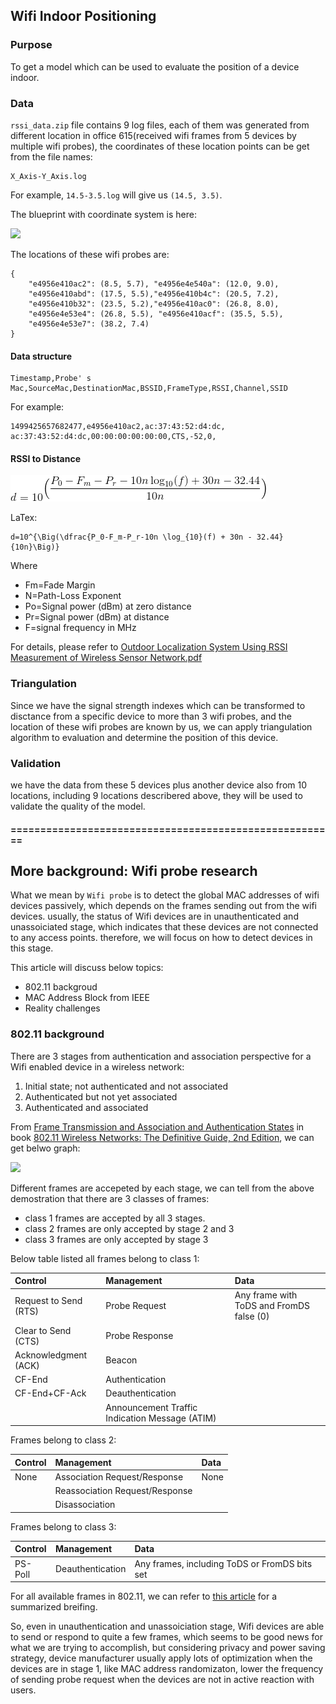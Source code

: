 ## Wifi Indoor Positioning

### Purpose

To get a model which can be used to evaluate the position of a device indoor.

### Data

`rssi_data.zip` file contains 9 log files, each of them was generated from different location in office 615(received wifi frames from 5 devices by multiple wifi probes), the coordinates of these location points can be get from the file names:

	X_Axis-Y_Axis.log

For example, `14.5-3.5.log` will give us `(14.5, 3.5)`.

The blueprint with coordinate system is here:

![](615Demo.jpeg)

The locations of these wifi probes are:

	{
		"e4956e410ac2": (8.5, 5.7), "e4956e4e540a": (12.0, 9.0), 
		"e4956e410abd": (17.5, 5.5),"e4956e410b4c": (20.5, 7.2), 
		"e4956e410b32": (23.5, 5.2),"e4956e410ac0": (26.8, 8.0), 
		"e4956e4e53e4": (26.8, 5.5), "e4956e410acf": (35.5, 5.5), 
		"e4956e4e53e7": (38.2, 7.4)
	}

#### Data structure

	Timestamp,Probe' s Mac,SourceMac,DestinationMac,BSSID,FrameType,RSSI,Channel,SSID

For example:

	1499425657682477,e4956e410ac2,ac:37:43:52:d4:dc,
	ac:37:43:52:d4:dc,00:00:00:00:00:00,CTS,-52,0,

#### RSSI to Distance

![](CodeCogsEqn.gif)

LaTex:

	d=10^{\Big(\dfrac{P_0-F_m-P_r-10n \log_{10}(f) + 30n - 32.44}{10n}\Big)}
	

Where

- Fm=Fade Margin
- N=Path-Loss Exponent
- Po=Signal power (dBm) at zero distance
- Pr=Signal power (dBm) at distance
- F=signal frequency in MHz

For details, please refer to [Outdoor Localization System Using RSSI Measurement of Wireless Sensor Network.pdf](https://github.com/chawlamit/WSN_Localization_Mapping/blob/master/docs/A0359112112.pdf)

### Triangulation

Since we have the signal strength indexes which can be transformed to disctance from a specific device to more than 3 wifi probes, and the location of these wifi probes are known by us, we can apply triangulation algorithm to evaluation and determine the position of this device.

### Validation

we have the data from these 5 devices plus another device also from 10 locations, including 9 locations describered above, they will be used to validate the quality of the model.

#### =======================================================

## More background: Wifi probe research

What we mean by `Wifi probe` is to detect the global MAC addresses of wifi devices passively, which depends on the frames sending out from the wifi devices. usually, the status of Wifi devices are in unauthenticated and unassoiciated stage, which indicates that these devices are not connected to any access points. therefore, we will focus on how to detect devices in this stage.

This article will discuss below topics:

- 802.11 backgroud
- MAC Address Block from IEEE
- Reality challenges

### 802.11 background

There are 3 stages from authentication and association perspective for a Wifi enabled device in a wireless network:

1. Initial state; not authenticated and not associated
2. Authenticated but not yet associated
3. Authenticated and associated

From [Frame Transmission and Association and Authentication States](https://www.safaribooksonline.com/library/view/80211-wireless-networks/0596100523/ch04.html#wireless802dot112-CHP-4-SECT-4) in book [802.11 Wireless Networks: The Definitive Guide, 2nd Edition](https://www.safaribooksonline.com/library/view/80211-wireless-networks/0596100523/), we can get belwo graph:

![](wifistages.png)

Different frames are accepeted by each stage, we can tell from the above demostration that there are 3 classes of frames:

- class 1 frames are accepted by all 3 stages.
- class 2 frames are only accepted by stage 2 and 3
- class 3 frames are only accepted by stage 3

Below table listed all frames belong to class 1:

|Control                |Management                      | Data                                   | 
|:----------------------|:-------------------------------|:---------------------------------------|
|Request to Send (RTS)  |Probe Request                   |Any frame with ToDS and FromDS false (0)|
|Clear to Send (CTS)    |Probe Response                  |                                        |
|Acknowledgment (ACK)   |Beacon                          |                                        |
|CF-End                 |Authentication                  |                                        |
|CF-End+CF-Ack          |Deauthentication                |                                        |
|                       |Announcement Traffic Indication Message (ATIM)  |                        |

Frames belong to class 2:

|Control                |Management                      | Data                                   | 
|:----------------------|:-------------------------------|:---------------------------------------|
|None                   |Association Request/Response    |None                                    |
|                       |Reassociation Request/Response  |                                        |
|                       |Disassociation                  |                                        |

Frames belong to class 3:

|Control                |Management                      | Data                                   | 
|:----------------------|:-------------------------------|:---------------------------------------|
|PS-Poll                |Deauthentication    |Any frames, including ToDS or FromDS bits set       |

For all available frames in 802.11, we can refer to [this article](https://supportforums.cisco.com/document/52391/80211-frames-starter-guide-learn-wireless-sniffer-traces) for a summarized breifing.

So, even in unauthentication and unassoiciation stage, Wifi devices are able to send or respond to quite a few frames, which seems to be good news for what we are trying to accomplish, but considering privacy and power saving strategy, device manufacturer usually apply lots of optimization when the devices are in stage 1, like MAC address randomizaton, lower the frequency of sending probe request when the devices are not in active reaction with users.
